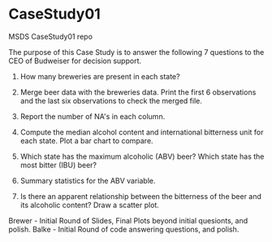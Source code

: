 # CaseStudy01
MSDS CaseStudy01 repo

The purpose of this Case Study is to answer the following 7 questions to the CEO of Budweiser for decision support.

1.	How many breweries are present in each state?

2.	Merge beer data with the breweries data. Print the first 6 observations and the last six observations to check the merged file.

3.	Report the number of NA's in each column.

4.	Compute the median alcohol content and international bitterness unit for each state. Plot a bar chart to compare.

5.	Which state has the maximum alcoholic (ABV) beer? Which state has the most bitter (IBU) beer?

6.	Summary statistics for the ABV variable.

7.	Is there an apparent relationship between the bitterness of the beer and its alcoholic content? Draw a scatter plot.

Brewer - Initial Round of Slides, Final Plots beyond initial quesionts, and polish.
Balke - Initial Round of code answering questions, and polish.
